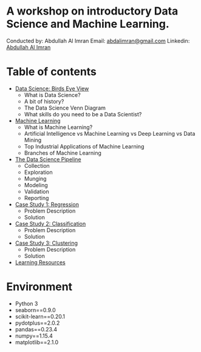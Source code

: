 # A workshop on introductory Data Science and Machine Learning. 
Conducted by: Abdullah Al Imran
Email: [abdalimran@gmail.com]()
Linkedin: [Abdullah Al Imran](https://www.linkedin.com/in/abdalimran/)

# Table of contents
* [Data Science: Birds Eye View](#data_science_view)
    * What is Data Science?
    * A bit of history?
    * The Data Science Venn Diagram
    * What skills do you need to be a Data Scientist?
* [Machine Learning](#machine_learning)
    * What is Machine Learning?
    * Artificial Intelligence vs Machine Learning vs Deep Learning vs Data Mining
    * Top Industrial Applications of Machine Learning
    * Branches of Machine Learning
* [The Data Science Pipeline](#ds_pipeline)
    * Collection
    * Exploration
    * Munging
    * Modeling
    * Validation
    * Reporting
* [Case Study 1: Regression](#case1)
    * Problem Description
    * Solution
* [Case Study 2: Classification](#case2)
    * Problem Description
    * Solution
* [Case Study 3: Clustering](#case1)
    * Problem Description
    * Solution
* [Learning Resources](#resources)

# Environment
* Python 3
* seaborn==0.9.0
* scikit-learn==0.20.1
* pydotplus==2.0.2
* pandas==0.23.4
* numpy==1.15.4
* matplotlib==2.1.0
